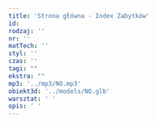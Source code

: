 ```yaml
---
title: 'Strona główna - Index Zabytków'
id: 
rodzaj: ''
nr: ''
matTech: ''
styl: ''
czas: ''
tagi: ""
ekstra: ""
mp3: '../mp3/NO.mp3'
obiekt3d: '../models/NO.glb'
warsztat: ' '
opis: ' '
---
```




